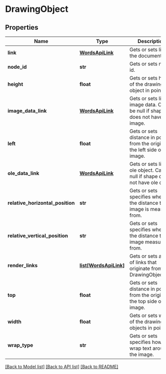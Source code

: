 # DrawingObject

## Properties
Name | Type | Description | Notes
------------ | ------------- | ------------- | -------------
**link** | [**WordsApiLink**](WordsApiLink.md) | Gets or sets link to the document. | [optional] 
**node_id** | **str** | Gets or sets node id. | [optional] 
**height** | **float** | Gets or sets height of the drawing object in points. | [optional] 
**image_data_link** | [**WordsApiLink**](WordsApiLink.md) | Gets or sets link to image data. Can be null if shape does not have an image. | [optional] 
**left** | **float** | Gets or sets distance in points from the origin to the left side of the image.              | [optional] 
**ole_data_link** | [**WordsApiLink**](WordsApiLink.md) | Gets or sets link to ole object. Can be null if shape does not have ole data. | [optional] 
**relative_horizontal_position** | **str** | Gets or sets specifies where the distance to the image is measured from.              | [optional] 
**relative_vertical_position** | **str** | Gets or sets specifies where the distance to the image measured from. | [optional] 
**render_links** | [**list[WordsApiLink]**](WordsApiLink.md) | Gets or sets a list of links that originate from this DrawingObjectDto. | [optional] 
**top** | **float** | Gets or sets distance in points from the origin to the top side of the image. | [optional] 
**width** | **float** | Gets or sets width of the drawing objects in points. | [optional] 
**wrap_type** | **str** | Gets or sets specifies how to wrap text around the image. | [optional] 

[[Back to Model list]](../README.md#documentation-for-models) [[Back to API list]](../README.md#documentation-for-api-endpoints) [[Back to README]](../README.md)


